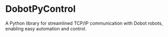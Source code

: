 # DobotPyControl
A Python library for streamlined TCP/IP communication with Dobot robots, enabling easy automation and control.
